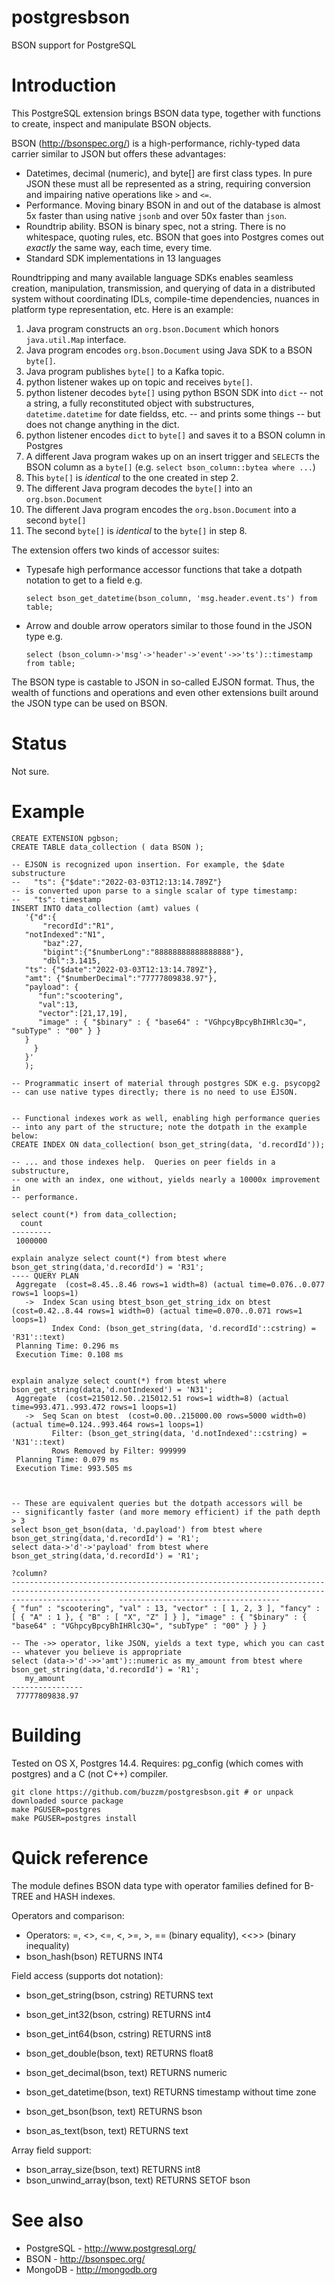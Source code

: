 postgresbson
============

BSON support for PostgreSQL

Introduction
============

This PostgreSQL extension brings BSON data type, together with functions to create, inspect and manipulate BSON objects.

BSON (http://bsonspec.org/) is a high-performance, richly-typed data carrier
similar to JSON but offers these advantages:

 *  Datetimes, decimal (numeric), and byte[] are first class types.  In pure
    JSON these must all be represented as a string, requiring conversion and
    impairing native operations like `>` and `<=`.
 *  Performance.  Moving binary BSON in and out of the database is almost 5x
    faster than using native `jsonb` and over 50x faster than `json`.
 *  Roundtrip ability.  BSON is binary spec, not a string.  There is no whitespace,
    quoting rules, etc.  BSON that goes into Postgres comes out *exactly* the
    same way, each time, every time.
 *  Standard SDK implementations in 13 languages

Roundtripping and many available language SDKs enables seamless creation,
manipulation, transmission, and querying of data in a distributed system without
coordinating IDLs, compile-time dependencies, nuances in platform type representation, etc.   Here is an example:

  1.  Java program constructs an `org.bson.Document` which honors `java.util.Map` interface.
  2.  Java program encodes `org.bson.Document` using Java SDK to a BSON `byte[]`.
  3.  Java program publishes `byte[]` to a Kafka topic.
  4.  python listener wakes up on topic and receives `byte[]`.
  5.  python listener decodes `byte[]` using python BSON SDK into `dict` -- not a string, a fully reconstituted object with substructures, `datetime.datetime` for date fieldss, etc. --  and prints some things -- but does not change anything in the dict.
  6.  python listener encodes `dict` to `byte[]` and saves it to a BSON
column in Postgres
  7.  A different Java program wakes up on an insert trigger and `SELECT`s
  the BSON column as a `byte[]` (e.g. `select bson_column::bytea where ...`)
  8.  This `byte[]` is *identical* to the one created in step 2.
  9.  The different Java program decodes the `byte[]` into an `org.bson.Document`
  10.  The different Java program encodes the `org.bson.Document` into a second `byte[]`
  11. The second `byte[]` is *identical* to the `byte[]` in step 8.
 

The extension offers two kinds of accessor suites:

 *  Typesafe high performance accessor functions that take a dotpath notation
    to get to a field e.g.<br>
    ```
    select bson_get_datetime(bson_column, 'msg.header.event.ts') from table;
    ```
 *  Arrow and double arrow operators similar to those found in the JSON type e.g.<br>
    ```
    select (bson_column->'msg'->'header'->'event'->>'ts')::timestamp from table;
    ```
    
The BSON type is castable to JSON in so-called EJSON format.  Thus, the wealth
of functions and operations and even other extensions built around the JSON type
can be used on BSON.

Status
======

Not sure.


Example
=======

    CREATE EXTENSION pgbson;
    CREATE TABLE data_collection ( data BSON );

    -- EJSON is recognized upon insertion. For example, the $date substructure
    --   "ts": {"$date":"2022-03-03T12:13:14.789Z"}
    -- is converted upon parse to a single scalar of type timestamp:
    --   "ts": timestamp
    INSERT INTO data_collection (amt) values (
       '{"d":{
           "recordId":"R1",
	   "notIndexed":"N1",
           "baz":27,
           "bigint":{"$numberLong":"88888888888888888"},
           "dbl":3.1415,
	   "ts": {"$date":"2022-03-03T12:13:14.789Z"},
	   "amt": {"$numberDecimal":"77777809838.97"},
	   "payload": {
	      "fun":"scootering",
	      "val":13,
	      "vector":[21,17,19],
	      "image" : { "$binary" : { "base64" : "VGhpcyBpcyBhIHRlc3Q=", "subType" : "00" } } 
	   }
         }
       }'
       );

    -- Programmatic insert of material through postgres SDK e.g. psycopg2
    -- can use native types directly; there is no need to use EJSON.


    -- Functional indexes work as well, enabling high performance queries
    -- into any part of the structure; note the dotpath in the example below:
    CREATE INDEX ON data_collection( bson_get_string(data, 'd.recordId'));

    -- ... and those indexes help.  Queries on peer fields in a substructure,
    -- one with an index, one without, yields nearly a 10000x improvement in
    -- performance.
    
    select count(*) from data_collection;
      count  
    ---------
     1000000

    explain analyze select count(*) from btest where bson_get_string(data,'d.recordId') = 'R31';
    ---- QUERY PLAN
     Aggregate  (cost=8.45..8.46 rows=1 width=8) (actual time=0.076..0.077 rows=1 loops=1)
       ->  Index Scan using btest_bson_get_string_idx on btest  (cost=0.42..8.44 rows=1 width=0) (actual time=0.070..0.071 rows=1 loops=1)
             Index Cond: (bson_get_string(data, 'd.recordId'::cstring) = 'R31'::text)
     Planning Time: 0.296 ms
     Execution Time: 0.108 ms


    explain analyze select count(*) from btest where bson_get_string(data,'d.notIndexed') = 'N31';
     Aggregate  (cost=215012.50..215012.51 rows=1 width=8) (actual time=993.471..993.472 rows=1 loops=1)
       ->  Seq Scan on btest  (cost=0.00..215000.00 rows=5000 width=0) (actual time=0.124..993.464 rows=1 loops=1)
             Filter: (bson_get_string(data, 'd.notIndexed'::cstring) = 'N31'::text)
             Rows Removed by Filter: 999999
     Planning Time: 0.079 ms
     Execution Time: 993.505 ms
    


    -- These are equivalent queries but the dotpath accessors will be
    -- significantly faster (and more memory efficient) if the path depth > 3
    select bson_get_bson(data, 'd.payload') from btest where bson_get_string(data,'d.recordId') = 'R1';
    select data->'d'->'payload' from btest where bson_get_string(data,'d.recordId') = 'R1';
                                                                                              ?column?                                                                                              
    ----------------------------------------------------------------------------------------------------------------------------------------------------------------    ------------------------------------
    { "fun" : "scootering", "val" : 13, "vector" : [ 1, 2, 3 ], "fancy" : [ { "A" : 1 }, { "B" : [ "X", "Z" ] } ], "image" : { "$binary" : { "base64" : "VGhpcyBpcyBhIHRlc3Q=", "subType" : "00" } } }
 
    -- The ->> operator, like JSON, yields a text type, which you can cast
    -- whatever you believe is appropriate
    select (data->'d'->>'amt')::numeric as my_amount from btest where bson_get_string(data,'d.recordId') = 'R1';    
       my_amount
    ----------------
     77777809838.97

    

Building
========

Tested on OS X, Postgres 14.4. 
Requires: pg_config (which comes with postgres) and a C (not C++) compiler.

    git clone https://github.com/buzzm/postgresbson.git # or unpack downloaded source package
    make PGUSER=postgres
    make PGUSER=postgres install


Quick reference
===============

The module defines BSON data type with operator families defined for B-TREE and HASH indexes.

Operators and comparison:

*  Operators: =, <>, <=, <, >=, >, == (binary equality), <<>> (binary inequality)
*  bson_hash(bson) RETURNS INT4

Field access (supports dot notation):

*  bson_get_string(bson, cstring) RETURNS text
*  bson_get_int32(bson, cstring) RETURNS int4
*  bson_get_int64(bson, cstring) RETURNS int8
*  bson_get_double(bson, text) RETURNS float8
*  bson_get_decimal(bson, text) RETURNS numeric
*  bson_get_datetime(bson, text) RETURNS timestamp without time zone

*  bson_get_bson(bson, text) RETURNS bson

*  bson_as_text(bson, text) RETURNS text

Array field support:

*  bson_array_size(bson, text) RETURNS int8
*  bson_unwind_array(bson, text) RETURNS SETOF bson

See also
========

*  PostgreSQL - http://www.postgresql.org/
*  BSON - http://bsonspec.org/
*  MongoDB - http://mongodb.org



